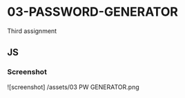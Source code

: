# 03-PASSWORD-GENERATOR
Third assignment

## JS

### Screenshot
![screenshot] /assets/03 PW GENERATOR.png